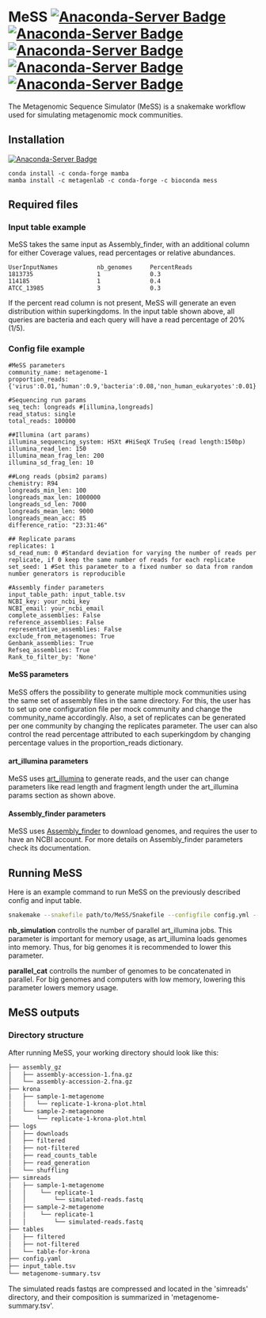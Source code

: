 # MeSS [![Anaconda-Server Badge](https://anaconda.org/metagenlab/mess/badges/version.svg)](https://anaconda.org/metagenlab/mess) [![Anaconda-Server Badge](https://anaconda.org/metagenlab/mess/badges/latest_release_date.svg)](https://anaconda.org/metagenlab/mess) [![Anaconda-Server Badge](https://anaconda.org/metagenlab/mess/badges/downloads.svg)](https://anaconda.org/metagenlab/mess) [![Anaconda-Server Badge](https://anaconda.org/metagenlab/mess/badges/platforms.svg)](https://anaconda.org/metagenlab/mess) [![Anaconda-Server Badge](https://anaconda.org/metagenlab/mess/badges/license.svg)](https://anaconda.org/metagenlab/mess)
The Metagenomic Sequence Simulator (MeSS) is a snakemake workflow used for simulating metagenomic mock communities.
## Installation
[![Anaconda-Server Badge](https://anaconda.org/metagenlab/mess/badges/installer/conda.svg)](https://conda.anaconda.org/metagenlab)    
```shh
conda install -c conda-forge mamba
mamba install -c metagenlab -c conda-forge -c bioconda mess
```
## Required files
### Input table example
MeSS takes the same input as Assembly_finder, with an additional column for either Coverage values, read percentages or
relative abundances.
```
UserInputNames           nb_genomes     PercentReads     
1813735                  1              0.3
114185                   1              0.4
ATCC_13985               3              0.3
```
If the percent read column is not present, MeSS will generate an even distribution within superkingdoms.
In the input table shown above, all queries are bacteria and each query will have a read percentage of 20% (1/5).
### Config file example
```
#MeSS parameters
community_name: metagenome-1
proportion_reads: {'virus':0.01,'human':0.9,'bacteria':0.08,'non_human_eukaryotes':0.01}

#Sequencing run params
seq_tech: longreads #[illumina,longreads]
read_status: single 
total_reads: 100000

##Illumina (art params)
illumina_sequencing_system: HSXt #HiSeqX TruSeq (read length:150bp)
illumina_read_len: 150
illumina_mean_frag_len: 200
illumina_sd_frag_len: 10

##Long reads (pbsim2 params)
chemistry: R94 
longreads_min_len: 100
longreads_max_len: 1000000
longreads_sd_len: 7000
longreads_mean_len: 9000
longreads_mean_acc: 85
difference_ratio: "23:31:46"

## Replicate params
replicates: 1 
sd_read_num: 0 #Standard deviation for varying the number of reads per replicate, if 0 keep the same number of reads for each replicate
set_seed: 1 #Set this parameter to a fixed number so data from random number generators is reproducible

#Assembly finder parameters
input_table_path: input_table.tsv
NCBI_key: your_ncbi_key
NCBI_email: your_ncbi_email
complete_assemblies: False
reference_assemblies: False
representative_assemblies: False
exclude_from_metagenomes: True
Genbank_assemblies: True
Refseq_assemblies: True
Rank_to_filter_by: 'None'
```
#### MeSS parameters
MeSS offers the possibility to generate multiple mock communities using the same set of assembly files in the same directory.
For this, the user has to set up one configuration file per mock community and change the community_name accordingly.
Also, a set of replicates can be generated per one community by changing the replicates parameter.
The user can also control the read percentage attributed to each superkingdom by changing percentage values in the proportion_reads dictionary.
#### art_illumina parameters

MeSS uses [art_illumina](https://academic.oup.com/bioinformatics/article/28/4/593/213322) to generate reads, and the user can change parameters like read length and fragment length under the art_illumina params section as shown above. 
#### Assembly_finder parameters
MeSS uses [Assembly_finder](https://github.com/metagenlab/assembly_finder) to download genomes, and requires the user to have an NCBI account. For more details on Assembly_finder parameters check its documentation.

## Running MeSS

Here is an example command to run MeSS on the previously described config and input table.
```bash
snakemake --snakefile path/to/MeSS/Snakefile --configfile config.yml --use-conda --conda-prefix path/to/conda/envs/ --resources ncbi_requests=3 nb_simulation=2 parallel_cat=2 --cores 10 illumina_sim
```

**nb_simulation** controlls the number of parallel art_illumina jobs. This parameter is important for memory usage, as art_illumina loads genomes into memory. Thus, for big genomes it is recommended to lower this parameter.

**parallel_cat** controlls the number of genomes to be concatenated in parallel. For big genomes and computers with low memory, lowering this parameter lowers memory usage.

## MeSS outputs
### Directory structure
After running MeSS, your working directory should look like this:
```bash
├── assembly_gz
│   ├── assembly-accession-1.fna.gz
│   └── assembly-accession-2.fna.gz
├── krona
│   ├── sample-1-metagenome
│   │   └── replicate-1-krona-plot.html 
│   └── sample-2-metagenome
│       └── replicate-1-krona-plot.html
├── logs
│   ├── downloads
│   ├── filtered
│   ├── not-filtered  
│   ├── read_counts_table
│   ├── read_generation
│   └── shuffling
├── simreads
│   ├── sample-1-metagenome
│   │    └── replicate-1
│   │        └── simulated-reads.fastq
│   ├── sample-2-metagenome
│   │    └── replicate-1
│   │        └── simulated-reads.fastq
├── tables
│   ├── filtered
│   ├── not-filtered  
│   └── table-for-krona
├── config.yaml
├── input_table.tsv
└── metagenome-summary.tsv
```
The simulated reads fastqs are compressed and located in the 'simreads' directory, and their composition is summarized in 
'metagenome-summary.tsv'. 

